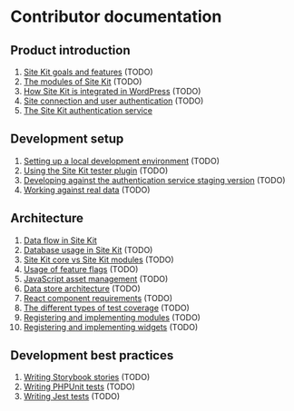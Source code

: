 # Contributor documentation

## Product introduction

1. [Site Kit goals and features](./Site-Kit-goals-and-features.md) (TODO)
2. [The modules of Site Kit](./The-modules-of-Site-Kit.md) (TODO)
3. [How Site Kit is integrated in WordPress](./How-Site-Kit-is-integrated-in-WordPress.md) (TODO)
4. [Site connection and user authentication](./Site-connection-and-user-authentication.md) (TODO)
5. [The Site Kit authentication service](./The-Site-Kit-authentication-service.md)

## Development setup

1. [Setting up a local development environment](./Setting-up-a-local-development-environment.md) (TODO)
2. [Using the Site Kit tester plugin](./Using-the-Site-Kit-tester-plugin.md) (TODO)
3. [Developing against the authentication service staging version](./Developing-against-the-authentication-service-staging-version.md) (TODO)
4. [Working against real data](./Working-against-real-data.md) (TODO)

## Architecture

1. [Data flow in Site Kit](./Data-flow-in-Site-Kit.md)
2. [Database usage in Site Kit](./Database-usage-in-Site-Kit.md) (TODO)
3. [Site Kit core vs Site Kit modules](./Site-Kit-core-vs-Site-Kit-modules.md) (TODO)
4. [Usage of feature flags](./Usage-of-feature-flags.md) (TODO)
5. [JavaScript asset management](./JavaScript-asset-management.md) (TODO)
6. [Data store architecture](./Data-store-architecture.md) (TODO)
7. [React component requirements](./React-component-requirements.md) (TODO)
8. [The different types of test coverage](./The-different-types-of-test-coverage.md) (TODO)
9. [Registering and implementing modules](./Registering-and-implementing-modules.md) (TODO)
10. [Registering and implementing widgets](./Registering-and-implementing-widgets.md) (TODO)

## Development best practices

1. [Writing Storybook stories](./Writing-Storybook-stories.md) (TODO)
2. [Writing PHPUnit tests](./Writing-PHPUnit-tests.md) (TODO)
3. [Writing Jest tests](./Writing-Jest-tests.md) (TODO)

